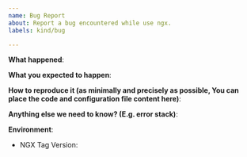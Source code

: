 ```yaml
---
name: Bug Report
about: Report a bug encountered while use ngx.
labels: kind/bug

---
```


<!-- Please only use this template for report the bug you find. -->

**What happened**:

**What you expected to happen**:

**How to reproduce it (as minimally and precisely as possible, You can place the code and configuration file content here)**:

**Anything else we need to know? (E.g. error stack)**:

**Environment**:
- NGX Tag Version: 
